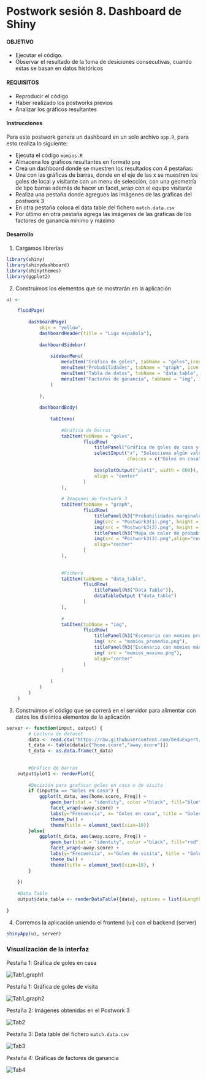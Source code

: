 # Postwork sesión 8. Dashboard de Shiny

#### OBJETIVO
- Ejecutar el código. 
- Observar el resultado de la toma de desiciones consecutivas, cuando estas se basan en datos históricos 

#### REQUISITOS
- Reproducir el código 
- Haber realizado los postworks previos 
- Analizar los gráficos resultantes

#### Instrucciones
Para este postwork genera un dashboard en un solo archivo `app.R`, para esto realiza lo siguiente: 
- Ejecuta el código `momios.R`
- Almacena los gráficos resultantes en formato `png` 
- Crea un dashboard donde se muestren los resultados con 4 pestañas:
- Una con las gráficas de barras, donde en el eje de las x se muestren los goles de local y visitante con un menu de selección, con una geometría de tipo barras además de hacer un facet_wrap con el equipo visitante
- Realiza una pestaña donde agregues las imágenes de las gráficas del postwork 3
- En otra pestaña coloca el data table del fichero `match.data.csv` 
- Por último en otra pestaña agrega las imágenes de las gráficas de los factores de ganancia mínimo y máximo

#### Desarrollo
1. Cargamos librerías
```r
library(shiny)
library(shinydashboard)
library(shinythemes)
library(ggplot2)
```
2. Construimos los elementos que se mostrarán en la aplicación
```r
ui <- 

    fluidPage(
        
        dashboardPage(
            skin = "yellow",
            dashboardHeader(title = "Liga española"),
            
            dashboardSidebar(
                
                sidebarMenu(
                    menuItem("Gráfica de goles", tabName = "goles",icon = icon("futbol")),
                    menuItem("Probabilidades", tabName = "graph", icon = icon("dice")),
                    menuItem("Tabla de datos", tabName = "data_table", icon = icon("table")),
                    menuItem("Factores de ganancia", tabName = "img", icon = icon("image"))
                )
                
            ),
            
            dashboardBody(
                
                tabItems(
                    
                    #Gráfica de barras
                    tabItem(tabName = "goles",
                            fluidRow(
                                titlePanel("Gráfica de goles de casa y de visita"), 
                                selectInput("x", "Seleccione algún valor:",
                                            choices = c("Goles en casa","Goles de visita")),
                                
                                box(plotOutput("plot1", width = 600)),
                                align = "center"
                            )
                    ),
                    
                    # Imagenes de Postwork 3
                    tabItem(tabName = "graph", 
                            fluidRow(
                                titlePanel(h3("Probabilidades marginales")),
                                img(src = "Postwork3(1).png", height = 300, width = 300),
                                img(src = "Postwork3(2).png", height = 300, width = 300),
                                titlePanel(h3("Mapa de calor de probabilidades conjuntas")),
                                img(src = "Postwork3(3).png",align="center"), 
                                align="center"
                            )
                    ),
                    
                    
                    #Fichero
                    tabItem(tabName = "data_table",
                            fluidRow(        
                                titlePanel(h3("Data Table")),
                                dataTableOutput ("data_table")
                            )
                    ), 
                    
                    #
                    tabItem(tabName = "img",
                            fluidRow(
                                titlePanel(h3("Escenario con momios promedio")),
                                img( src = "momios_promedio.png"),
                                titlePanel(h3("Escenario con momios máximo")),
                                img( src = "momios_maximo.png"),
                                align="center"
                            )
                    )
                    
                )
            )
        )
    )
```
3. Construimos el código que se correrá en el servidor para alimentar con datos los distintos elementos de la aplicación
```r
server <- function(input, output) {
        # Lectura de dataset
        data <- read.csv("https://raw.githubusercontent.com/beduExpert/Programacion-R-Santander-2021/main/Sesion-08/Postwork/match.data.csv")
        t_data <- table(data[c("home.score","away.score")])
        t_data <- as.data.frame(t_data)
        
    
        #Gráfico de barras
    output$plot1 <- renderPlot({
        
        #Decisión para graficar goles en casa o de visita
        if (input$x == "Goles en casa") {
            ggplot(t_data, aes(home.score, Freq)) +
                geom_bar(stat = "identity", color ="black", fill="blue") +
                facet_wrap(~away.score) +
                labs(y="Frecuencia", x= "Goles en casa", title = "Goles de visita") +
                theme_bw() +
                theme(title = element_text(size=18))
        }else{
            ggplot(t_data, aes(away.score, Freq)) +
                geom_bar(stat = "identity", color ="black", fill="red") +
                facet_wrap(~away.score) +
                labs(y="Frecuencia", x="Goles de visita", title = "Goles de visita") +
                theme_bw() +
                theme(title = element_text(size=18), )
        }
        
    })
    
    #Data Table
    output$data_table <- renderDataTable({data}, options = list(aLengthMenu = c(5,25,50), iDisplayLength = 8))
    
}
```
4. Corremos la aplicación uniendo el frontend (ui) con el backend (server)
```r
shinyApp(ui, server)
```

### Visualización de la interfaz

Pestaña 1: Gráfica de goles en casa

![Tab1_graph1](https://raw.githubusercontent.com/OmarGard/Bedu-F2-Postworks-E4/main/img/tab1_graph1.png)

Pestaña 1: Gráfica de goles de visita

![Tab1_graph2](https://raw.githubusercontent.com/OmarGard/Bedu-F2-Postworks-E4/main/img/tab1_graph2.png)

Pestaña 2: Imágenes obtenidas en el Postwork 3

![Tab2](https://raw.githubusercontent.com/OmarGard/Bedu-F2-Postworks-E4/main/img/tab2.png)

Pestaña 3: Data table del fichero `match.data.csv`

![Tab3](https://raw.githubusercontent.com/OmarGard/Bedu-F2-Postworks-E4/main/img/tab3.png)

Pestaña 4: Gráficas de factores de ganancia

![Tab4](https://raw.githubusercontent.com/OmarGard/Bedu-F2-Postworks-E4/main/img/tab4.png)




